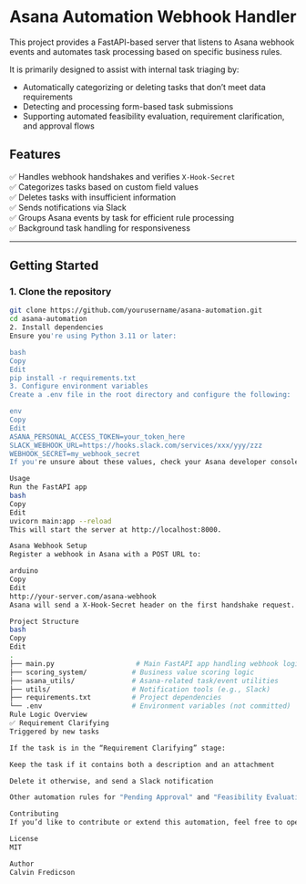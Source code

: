 # Asana Automation Webhook Handler

This project provides a FastAPI-based server that listens to Asana webhook events and automates task processing based on specific business rules.

It is primarily designed to assist with internal task triaging by:
- Automatically categorizing or deleting tasks that don’t meet data requirements
- Detecting and processing form-based task submissions
- Supporting automated feasibility evaluation, requirement clarification, and approval flows

## Features

✅ Handles webhook handshakes and verifies `X-Hook-Secret`  
✅ Categorizes tasks based on custom field values  
✅ Deletes tasks with insufficient information  
✅ Sends notifications via Slack  
✅ Groups Asana events by task for efficient rule processing  
✅ Background task handling for responsiveness

---

## Getting Started

### 1. Clone the repository

```bash
git clone https://github.com/yourusername/asana-automation.git
cd asana-automation
2. Install dependencies
Ensure you're using Python 3.11 or later:

bash
Copy
Edit
pip install -r requirements.txt
3. Configure environment variables
Create a .env file in the root directory and configure the following:

env
Copy
Edit
ASANA_PERSONAL_ACCESS_TOKEN=your_token_here
SLACK_WEBHOOK_URL=https://hooks.slack.com/services/xxx/yyy/zzz
WEBHOOK_SECRET=my_webhook_secret
If you're unsure about these values, check your Asana developer console or Slack app integrations.

Usage
Run the FastAPI app
bash
Copy
Edit
uvicorn main:app --reload
This will start the server at http://localhost:8000.

Asana Webhook Setup
Register a webhook in Asana with a POST URL to:

arduino
Copy
Edit
http://your-server.com/asana-webhook
Asana will send a X-Hook-Secret header on the first handshake request. The server will echo it back to confirm the webhook registration.

Project Structure
bash
Copy
Edit
.
├── main.py                    # Main FastAPI app handling webhook logic
├── scoring_system/           # Business value scoring logic
├── asana_utils/              # Asana-related task/event utilities
├── utils/                    # Notification tools (e.g., Slack)
├── requirements.txt          # Project dependencies
└── .env                      # Environment variables (not committed)
Rule Logic Overview
✅ Requirement Clarifying
Triggered by new tasks

If the task is in the “Requirement Clarifying” stage:

Keep the task if it contains both a description and an attachment

Delete it otherwise, and send a Slack notification

Other automation rules for "Pending Approval" and "Feasibility Evaluating" are also run in the background for newly changed tasks.

Contributing
If you’d like to contribute or extend this automation, feel free to open a pull request or issue.

License
MIT

Author
Calvin Fredicson

